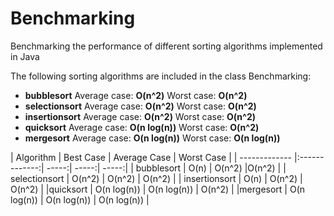 # Benchmarking
Benchmarking the performance of different sorting algorithms implemented in Java

The following sorting algorithms are included in the class Benchmarking:
- **bubblesort**            Average case: **O(n^2)**  Worst case: **O(n^2)**
- **selectionsort**         Average case: **O(n^2)**  Worst case:  **O(n^2)**
- **insertionsort**         Average case: **O(n^2)**  Worst case:  **O(n^2)**
- **quicksort**             Average case: **O(n log(n))**  Worst case: **O(n^2)**
- **mergesort**             Average case: **O(n log(n))**  Worst case: **O(n log(n))**


| Algorithm     | Best Case           | Average Case  | Worst Case |
| ------------- |:-------------:| -----:| -----:|     -----:|
| bubblesort      | O(n) | O(n^2) |O(n^2) |
| selectionsort      | O(n^2)      |   O(n^2) | O(n^2) |
| insertionsort | O(n)      |    O(n^2) | O(n^2) |
|quicksort | O(n log(n))      |    O(n log(n)) | O(n^2) |
|mergesort | O(n log(n))      |    O(n log(n)) | O(n log(n)) |
